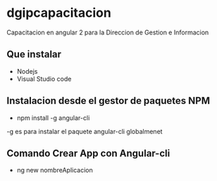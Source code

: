 # dgipcapacitacion
Capacitacion en angular 2 para la Direccion de Gestion e Informacion 

## Que instalar

- Nodejs
- Visual Studio code

## Instalacion desde el gestor de paquetes NPM

 - npm install -g angular-cli

 -g es para instalar el paquete angular-cli globalmenet


## Comando Crear App con Angular-cli

 - ng new nombreAplicacion

 